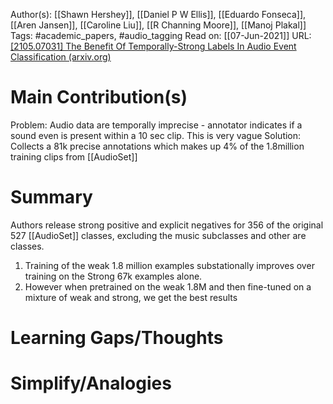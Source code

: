 Author(s): [[Shawn Hershey]], [[Daniel P W Ellis]], [[Eduardo Fonseca]], [[Aren Jansen]], [[Caroline Liu]], [[R Channing Moore]], [[Manoj Plakal]]
Tags: #academic_papers, #audio_tagging 
Read on: [[07-Jun-2021]]
URL: [\[2105.07031\] The Benefit Of Temporally-Strong Labels In Audio Event Classification (arxiv.org)](https://arxiv.org/abs/2105.07031)
# Main Contribution(s)
Problem: Audio data are temporally imprecise - annotator indicates if a sound even is present within a 10 sec clip. This is very vague
Solution: Collects a 81k precise annotations which makes up 4% of the 1.8million training clips from [[AudioSet]]
# Summary
Authors release strong positive and explicit negatives for 356 of the original 527 [[AudioSet]] classes, excluding the music subclasses and other are classes.

1. Training of the weak 1.8 million examples substationally improves over training on the Strong 67k examples alone.
2. However when pretrained on the weak 1.8M and then fine-tuned on a mixture of weak and strong, we get the best results
# Learning Gaps/Thoughts
# Simplify/Analogies